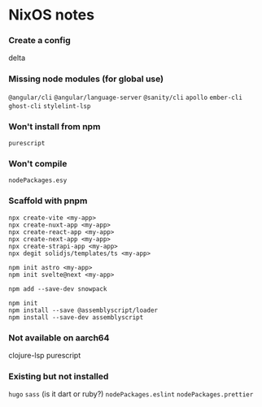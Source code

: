 # NixOS notes

### Create a config
delta

### Missing node modules (for global use)
`@angular/cli`
`@angular/language-server`
`@sanity/cli`
`apollo`
`ember-cli`
`ghost-cli`
`stylelint-lsp`

### Won't install from npm
`purescript`

### Won't compile
`nodePackages.esy`

### Scaffold with pnpm

```shell
npx create-vite <my-app>
npx create-nuxt-app <my-app>
npx create-react-app <my-app>
npx create-next-app <my-app>
npx create-strapi-app <my-app>
npx degit solidjs/templates/ts <my-app>
```

```shell
npm init astro <my-app>
npm init svelte@next <my-app>
```

```shell
npm add --save-dev snowpack
```

```shell
npm init
npm install --save @assemblyscript/loader
npm install --save-dev assemblyscript
```

### Not available on aarch64
clojure-lsp
purescript

### Existing but not installed
`hugo`
`sass` (is it dart or ruby?)
`nodePackages.eslint`
`nodePackages.prettier`
